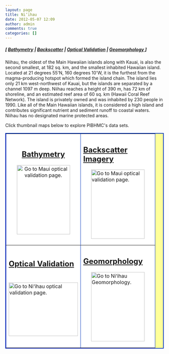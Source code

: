```yaml
---
layout: page
title: Ni‘ihau
date: 2012-05-07 12:09
author: admin
comments: true
categories: []
---
```

<h5>[ <a href="http://www.soest.hawaii.edu/pibhmc/cms/data-by-location/main-hawaiian-islands/nihau/bathymetry/" >Bathymetry</a> | <a href=" http://www.soest.hawaii.edu/pibhmc/cms/data-by-location/main-hawaiian-islands/nihau/backscatter/" >Backscatter</a> | <a href=" http://www.soest.hawaii.edu/pibhmc/cms/data-by-location/main-hawaiian-islands/nihau/optical/" >Optical Validation</a> | <a href=" http://www.soest.hawaii.edu/pibhmc/cms/data-by-location/main-hawaiian-islands/nihau/geomorphology/" >Geomorphology </a>]</h5>

Niihau, the oldest of the Main Hawaiian islands along with Kauai, is also the second smallest, at 182 sq. km, and the smallest inhabited Hawaiian island. Located at 21 degrees 55'N, 160 degrees 10'W, it is the furthest from the magma-producing hotspot which formed the island chain. The island lies only 21 km west-northwest of Kauai, but the islands are separated by a channel 1097 m deep. Niihau reaches a height of 390 m, has 72 km of shoreline, and an estimated reef area of 60 sq. km (Hawaii Coral Reef Network). The island is privately owned and was inhabited by 230 people in 1990. Like all of the Main Hawaiian islands, it is considered a high island and contributes significant nutrient and sediment runoff to coastal waters. Niihau has no designated marine protected areas.

Click thumbnail maps below to explore PIBHMC's data sets.
<table bgcolor="#ffff99" border="2" bordercolor="#0033bd" cellpadding="2" cellspacing="4" width="445">
<tbody>
<tr>
<td align="middle" valign="center" bgcolor="#ffffff" width="220" height="200">
<h2 class="no_margin-top"><a href="http://www.soest.hawaii.edu/pibhmc/cms/data-by-location/main-hawaiian-islands/nihau/bathymetry/" >Bathymetry</a></h2>
<p class="no_margin-top"><a href="http://www.soest.hawaii.edu/pibhmc/cms/data-by-location/main-hawaiian-islands/nihau/bathymetry/" ><img class="aligncenter" title="Go to O‘ahu optical validation page." alt="Go to Maui optical validation page." src="http://www.soest.hawaii.edu/pibhmc/MHI_images/Nii_5m_220.jpg" width="169" height="220" align="middle" border="0" hspace="25" /></a></p>
</td>
<td bgcolor="#ffffff" width="220" height="200">
<h2 class="no_margin-top-deadlink"><a href="http://www.soest.hawaii.edu/pibhmc/cms/data-by-location/main-hawaiian-islands/nihau/backscatter/">Backscatter Imagery</a></h2><p class="no_margin-top"><a href="http://www.soest.hawaii.edu/pibhmc/cms/data-by-location/main-hawaiian-islands/nihau/backscatter/"><img class="aligncenter" title="Go to O‘ahu optical validation page." alt="Go to Maui optical validation page." src="http://www.soest.hawaii.edu/pibhmc/images/NII_bs_220.jpg" width="170" height="220" align="middle" border="0" hspace="25" /></a></p>
</td>
</tr>
<tr>
<td valign="center" bgcolor="#ffffff" width="220" height="220">
<h2 class="no_margin-top"><a href="http://www.soest.hawaii.edu/pibhmc/cms/data-by-location/main-hawaiian-islands/nihau/optical/">Optical Validation</a></h2>
<a href="http://www.soest.hawaii.edu/pibhmc/cms/data-by-location/main-hawaiian-islands/nihau/optical/"><img class="aligncenter" title="Go to Ni‘ihau optical validation page." alt="Go to Ni‘ihau optical validation page." src="http://www.soest.hawaii.edu/pibhmc/MHI_images/nii_toad_220px.jpg" width="220" height="170" align="middle" border="0" hspace="0" vspace="25" /></a></td>
<td valign="center" bgcolor="#ffffff" width="220" height="220">
<h2 class="no_margin-top-deadlink"><a href="http://www.soest.hawaii.edu/pibhmc/cms/data-by-location/main-hawaiian-islands/nihau/geomorphology/">Geomorphology</a></h2><p class="no_margin-top"><a href="http://www.soest.hawaii.edu/pibhmc/cms/data-by-location/main-hawaiian-islands/nihau/geomorphology/"><img class="aligncenter" title="Go to Ni‘ihau optical validation page." alt="Go to Ni‘ihau Geomorphology." src="http://www.soest.hawaii.edu/pibhmc/MHI_images/Nii_5m_Slope_220.jpg" width="170" height="220" align="middle" border="0" hspace="25" /></a></p>
</td>
</tr>
</tbody>
</table>
&nbsp;

&nbsp;

&nbsp;

&nbsp;

&nbsp;

&nbsp;
